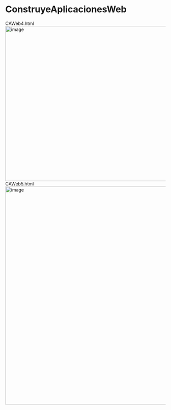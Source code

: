 # ConstruyeAplicacionesWeb

CAWeb4.html
<img width="921" height="488" alt="image" src="https://github.com/user-attachments/assets/c9b052c2-411c-4f8a-8d9a-3aeb9e21a130" />
CAWeb5.html
<img width="1163" height="687" alt="image" src="https://github.com/user-attachments/assets/ecf4ca7c-41c9-4d4b-8edd-bbaf326e3bdb" />

